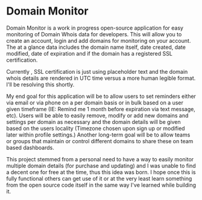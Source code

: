 # Domain Monitor

Domain Monitor is a work in progress open-source application for easy monitoring of Domain Whois data for developers. This will allow you to create an account, login and add domains for monitoring on your account. The at a glance data includes the domain name itself, date created, date modified, date of expiration and if the domain has a registered SSL certification.

Currently , SSL certification is just using placeholder text and the domain whois details are rendered in UTC time versus a more human legible format. I'll be resolving this shortly.

My end goal for this application will be to allow users to set reminders either via email or via phone on a per domain basis or in bulk based on a user given timeframe (IE: Remind me 1 month before expiration via text message, etc). Users will be able to easily remove, modify or add new domains and settings per domain as necessary and the domain details will be given based on the users locality (Timezone chosen upon sign up or modified later within profile settings.) Another long-term goal will be to allow teams or groups that maintain or control different domains to share these on team based dashboards.

This project stemmed from a personal need to have a way to easily monitor multiple domain details (for purchase and updating) and I was unable to find a decent one for free at the time, thus this idea was born. I hope once this is fully functional others can get use of it or at the very least learn something from the open source code itself in the same way I've learned while building it.